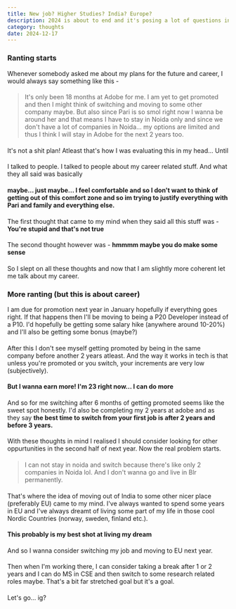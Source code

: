```yaml
---
title: New job? Higher Studies? India? Europe?
description: 2024 is about to end and it's posing a lot of questions in front of me. What do I do next?
category: thoughts
date: 2024-12-17
---
```


### Ranting starts

Whenever somebody asked me about my plans for the future and career, I would always say something like this - 
####

> It's only been 18 months at Adobe for me. I am yet to get promoted and then I might think of switching and moving to some other company maybe. But also since Pari is so smol right now I wanna be around her and that means I have to stay in Noida only and since we don't have a lot of companies in Noida... my options are limited and thus I think I will stay in Adobe for the next 2 years too.

####

It's not a shit plan! Atleast that's how I was evaluating this in my head... Until

####

I talked to people. I talked to people about my career related stuff. And what they all said was basically 

####

**maybe... just maybe... I feel comfortable and so I don't want to think of getting out of this comfort zone and so im trying to justify everything with Pari and family and everything else.** 

####

The first thought that came to my mind when they said all this stuff was - **You're stupid and that's not true**

####

The second thought however was - **hmmmm maybe you do make some sense**

####

So I slept on all these thoughts and now that I am slightly more coherent let me talk about my career.

### More ranting (but this is about career)

I am due for promotion next year in January hopefully if everything goes right. If that happens then I'll be moving to being a P20 Developer instead of a P10. I'd hopefully be getting some salary hike (anywhere around 10-20%) and I'll also be getting some bonus (maybe?)

####

After this I don't see myself getting promoted by being in the same company before another 2 years atleast. And the way it works in tech is that unless you're promoted or you switch, your increments are very low (subjectively). 

####

**But I wanna earn more! I'm 23 right now... I can do more**

#### 

And so for me switching after 6 months of getting promoted seems like the sweet spot honestly. I'd also be completing my 2 years at adobe and as they say **the best time to switch from your first job is after 2 years and before 3 years.**

####

With these thoughts in mind I realised I should consider looking for other oppurtunities in the second half of next year.
Now the real problem starts.


####

> I can not stay in noida and switch because there's like only 2 companies in Noida lol. And I don't wanna go and live in Blr permanently. 

####

That's where the idea of moving out of India to some other nicer place (preferably EU) came to my mind. I've always wanted to spend some years in EU and I've always dreamt of living some part of my life in those cool Nordic Countries (norway, sweden, finland etc.).

####

**This probably is my best shot at living my dream**

####

And so I wanna consider switching my job and moving to EU next year. 

#### 

Then when I'm working there, I can consider taking a break after 1 or 2 years and I can do MS in CSE and then switch to some research related roles maybe. That's a bit far stretched goal but it's a goal.

####

Let's go... ig?
